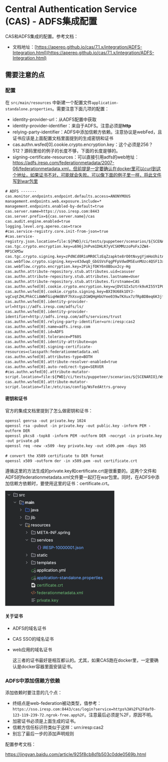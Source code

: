 # Central Authentication Service (CAS) - ADFS集成配置

CAS和ADFS集成的配置。参考文档：

- 文档地址：[https://apereo.github.io/cas/7.1.x/integration/ADFS-Integration.html](https://apereo.github.io/cas/7.1.x/integration/ADFS-Integration.html)

## 需要注意的点



### 配置

在 ```src/main/resources``` 中新建一个配置文件```application-standalone.properties```。需要注意下面几项的配置：

- identity-provider-url：从ADFS配置中获取
- identity-provider-identifier：来自于ADFS。注意必须是**http**
- relying-party-identifier：ADFS中添加信赖方依赖。注意协议是webFed，且证书应该是上面配置文档里面提到的生成密钥和证书
- cas.authn.wsfed[0].cookie.crypto.encryption.key：这个必须是256？512？源码里给的例子的长度不够，下面的长度是够的。
- signing-certificate-resources：可以直接引用adfs的web地址：https://adfs.iresp.com/federationmetadata/2007-06/federationmetadata.xml，但前提是一定要确认在docker里可以curl到这个地址，如果证书不对，可能就会失败。可以像下面的例子里一样，将此文件写到war包里



```properties
# ADFS -------
cas.monitor.endpoints.endpoint.defaults.access=ANONYMOUS
management.endpoints.web.exposure.include=*
management.endpoints.enabled-by-default=true
cas.server.name=https://sso.iresp.com:8443
cas.server.prefix=${cas.server.name}/cas
cas.audit.engine.enabled=true
logging.level.org.apereo.cas=trace
#cas.service-registry.core.init-from-json=true
#cas.service-registry.json.location=file:${PWD}/ci/tests/puppeteer/scenarios/${SCENARIO}/services
cas.tgc.crypto.encryption.key=u696jJnPvm1DHLR7yVCSKMMzzoPoFxJZW4-MP1CkM5w
cas.tgc.crypto.signing.key=zPdNCd0R1oMR0ClzEqZzapkte8rO0tNvygYjmHoUhitAu6CBscwMC3ZTKy8tleTKiQ6GVcuiQQgxfd1nSKxf7w
cas.webflow.crypto.signing.key=v43dwqO_GbGSVsFqgPFpVdwdMSEunMUzc4QSF13x18kInHPeRuvntleljO5Y5cKqDGAFe1vv10mM4tpyoKyBBA
cas.webflow.crypto.encryption.key=2PikjfOKY6n8Bbux2cy-Hg
cas.authn.attribute-repository.stub.attributes.uid=casuser
cas.authn.attribute-repository.stub.attributes.lastname=User
cas.authn.attribute-repository.stub.attributes.firstname=CAS
cas.authn.wsfed[0].cookie.crypto.encryption.key=wjDVCGIx5ztrk9vKI55YIP01SLE4Ziaj0WsfjvVIaAEwjDVCGIx5ztrk9vKI55YIP01SLE4Ziaj0WsfjvVIaAE
cas.authn.wsfed[0].cookie.crypto.signing.key=BXI9U68k1OYJ-vgCvqtZHLPhkCCiAWWfGiqHWdBVF7hXsvgLD1WQHgHbUYee039w7KXux7zfRpBDBeq6K3jfUg
cas.authn.wsfed[0].identity-provider-url=https://adfs.iresp.com/adfs/ls/
cas.authn.wsfed[0].identity-provider-identifier=http://adfs.iresp.com/adfs/services/trust
cas.authn.wsfed[0].relying-party-identifier=urn:iresp:cas2
cas.authn.wsfed[0].name=adfs.iresp.com
cas.authn.wsfed[0].id=ADFS
cas.authn.wsfed[0].tolerance=PT60S
cas.authn.wsfed[0].identity-attribute=upn
cas.authn.wsfed[0].signing-certificate-resources=classpath:federationmetadata.xml
cas.authn.wsfed[0].attributes-type=BOTH
cas.authn.wsfed[0].attribute-resolver-enabled=true
cas.authn.wsfed[0].auto-redirect-type=SERVER
#cas.authn.wsfed[0].attribute-mutator-script.location=file:${PWD}/ci/tests/puppeteer/scenarios/${SCENARIO}/WsFedAttrs.groovy
cas.authn.wsfed[0].attribute-mutator-script.location=file:/etc/cas/config/WsFedAttrs.groovy
```

#### 密钥和证书

官方的集成文档里提到了怎么做密钥和证书：

```shell
openssl genrsa -out private.key 1024
openssl rsa -pubout -in private.key -out public.key -inform PEM -outform DER
openssl pkcs8 -topk8 -inform PEM -outform DER -nocrypt -in private.key -out private.p8
openssl req -new -x509 -key private.key -out x509.pem -days 365

# convert the X509 certificate to DER format
openssl x509 -outform der -in x509.pem -out certificate.crt
```

遵循这里的方法生成的private.key和certificate.crt是很重要的。这两个文件和ADFS的federationmetadata.xml文件要一起打在war包里。同时，在ADFS中添加信赖方依赖时，要使用这里的证书：certificate.crt。

![image-20241024111236836](/image-20241024111236836.png)

#### 关于证书

- ADFS的域名证书

- CAS SSO的域名证书

- web应用的域名证书

  这三者的证书最好是相互都认的。尤其，如果CAS跑在docker里，一定要确认是docker容器里面安装证书。

### ADFS中添加信赖方依赖

添加依赖时要注意的几个点：

 - 终结点是web-federation被动类型，值参考：```https://sso.iresp.com:8443/cas/login?service=https%3A%2F%2Fdaf0-123-119-239-72.ngrok-free.app%2F```。注意最后必须是%2F，原因不明。
 - 加密证书必须是上面生成的证书。
 - 信赖方信任标识符类似于这样：urn:iresp:cas2
 - 别忘了最后一步的添加声明规则

配置参考文档：

https://jingyan.baidu.com/article/925f8cb8d1b503c0dde0569b.html

